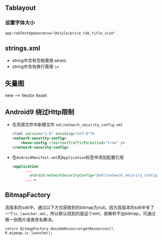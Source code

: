 ## Tablayout

### 设置字体大小

```xml
app:tabTextAppearance="@style/price_tab_title_size"
```

## strings.xml

- string中含有空格需用 `&#160;`
- string中含有换行需用 `\n`

## 矢量图

new --> Vector Asset

## Android9 绕过Http限制

- 在资源文件中新建文件 `xml/network_security_config.xml`

  ```xml
  <?xml version="1.0" encoding="utf-8"?>
  <network-security-config>
      <base-config cleartextTrafficPermitted="true" />
  </network-security-config>
  ```

- 在`AndroidManifest.xml`的`Application`标签中添加配置引用

  ```xml
  <application
        ...
          android:networkSecurityConfig="@xml/network_security_config"
        ... >
  ```

## BitmapFactory

高版本的sdk中，通过以下方式获取到的bitmap为null。因为高版本的sdk中多了一个`ic_launcher.xml`，所以默认找到的是这个xml，故解析不出bitmap，可通过换一张图片或者改名解决。

```
return BitmapFactory.decodeResource(getResources(), R.mipmap.ic_launcher);
```